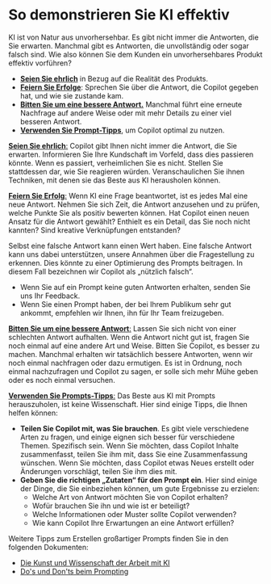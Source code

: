 # So demonstrieren Sie KI effektiv
KI ist von Natur aus unvorhersehbar. Es gibt nicht immer die Antworten, die Sie erwarten. Manchmal gibt es Antworten, die unvollständig oder sogar falsch sind. Wie also können Sie dem Kunden ein unvorhersehbares Produkt effektiv vorführen?
- <ins>**Seien Sie ehrlich**</ins> in Bezug auf die Realität des Produkts.
- <ins>**Feiern Sie Erfolge**</ins>: Sprechen Sie über die Antwort, die Copilot gegeben hat, und wie sie zustande kam.
- <ins>**Bitten Sie um eine bessere Antwort.**</ins> Manchmal führt eine erneute Nachfrage auf andere Weise oder mit mehr Details zu einer viel besseren Antwort.
- <ins>**Verwenden Sie Prompt-Tipps**</ins>, um Copilot optimal zu nutzen. 

<ins>**Seien Sie ehrlich**:</ins> Copilot gibt Ihnen nicht immer die Antwort, die Sie erwarten. Informieren Sie Ihre Kundschaft im Vorfeld, dass dies passieren könnte. Wenn es passiert, verheimlichen Sie es nicht. Stellen Sie stattdessen dar, wie Sie reagieren würden. Veranschaulichen Sie ihnen Techniken, mit denen sie das Beste aus KI herausholen können.

<ins>**Feiern Sie Erfolg**:</ins> Wenn KI eine Frage beantwortet, ist es jedes Mal eine neue Antwort. Nehmen Sie sich Zeit, die Antwort anzusehen und zu prüfen, welche Punkte Sie als positiv bewerten können. Hat Copilot einen neuen Ansatz für die Antwort gewählt? Enthielt es ein Detail, das Sie noch nicht kannten? Sind kreative Verknüpfungen entstanden?

Selbst eine falsche Antwort kann einen Wert haben. Eine falsche Antwort kann uns dabei unterstützen, unsere Annahmen über die Fragestellung zu erkennen. Dies könnte zu einer Optimierung des Prompts beitragen. In diesem Fall bezeichnen wir Copilot als „nützlich falsch“.
- Wenn Sie auf ein Prompt keine guten Antworten erhalten, senden Sie uns Ihr Feedback.
- Wenn Sie einen Prompt haben, der bei Ihrem Publikum sehr gut ankommt, empfehlen wir Ihnen, ihn für Ihr Team freizugeben.

<ins>**Bitten Sie um eine bessere Antwort**:</ins> Lassen Sie sich nicht von einer schlechten Antwort aufhalten. Wenn die Antwort nicht gut ist, fragen Sie noch einmal auf eine andere Art und Weise. Bitten Sie Copilot, es besser zu machen. Manchmal erhalten wir tatsächlich bessere Antworten, wenn wir noch einmal nachfragen oder dazu ermutigen. Es ist in Ordnung, noch einmal nachzufragen und Copilot zu sagen, er solle sich mehr Mühe geben oder es noch einmal versuchen.

<ins>**Verwenden Sie Prompts-Tipps**:</ins> Das Beste aus KI mit Prompts herauszuholen, ist keine Wissenschaft. Hier sind einige Tipps, die Ihnen helfen können:
- **Teilen Sie Copilot mit, was Sie brauchen**. Es gibt viele verschiedene Arten zu fragen, und einige eignen sich besser für verschiedene Themen. Spezifisch sein. Wenn Sie möchten, dass Copilot Inhalte zusammenfasst, teilen Sie ihm mit, dass Sie eine Zusammenfassung wünschen. Wenn Sie möchten, dass Copilot etwas Neues erstellt oder Änderungen vorschlägt, teilen Sie ihm dies mit.
- **Geben Sie die richtigen „Zutaten“ für den Prompt ein**. Hier sind einige der Dinge, die Sie einbeziehen können, um gute Ergebnisse zu erzielen:
    - Welche Art von Antwort möchten Sie von Copilot erhalten?
    - Wofür brauchen Sie ihn und wie ist er beteiligt?
    - Welche Informationen oder Muster sollte Copilot verwenden?
    - Wie kann Copilot Ihre Erwartungen an eine Antwort erfüllen?

Weitere Tipps zum Erstellen großartiger Prompts finden Sie in den folgenden Dokumenten:
- [Die Kunst und Wissenschaft der Arbeit mit KI](https://adoption.microsoft.com/files/copilot/Prompt-ingredients-one-pager.pdf)
- [Do's und Don'ts beim Prompting](https://adoption.microsoft.com/files/copilot/Prompt-dos-and-donts-one-pager.pdf)